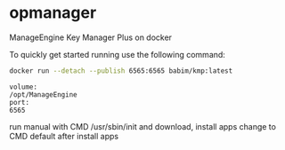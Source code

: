 # opmanager
ManageEngine Key Manager Plus on docker

To quickly get started running use the following command:
```bash
docker run --detach --publish 6565:6565 babim/kmp:latest
```
```
volume:
/opt/ManageEngine
port:
6565
```

run manual with CMD /usr/sbin/init and download, install apps
change to CMD default after install apps